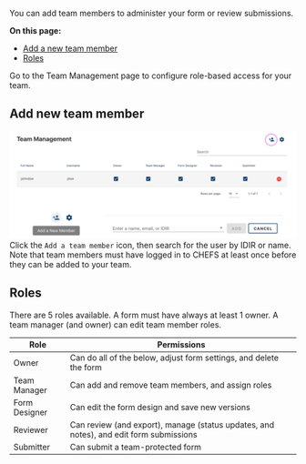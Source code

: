 You can add team members to administer your form or review submissions. 

**On this page:**
* [Add a new team member](#add-a-new-team-member)
* [Roles](#roles)

Go to the Team Management page to configure role-based access for your team.

## Add new team member
![](images/team_mgmt.png) 
Click the `Add a team member` icon, then search for the user by IDIR or name. Note that team members must have logged in to CHEFS at least once before they can be added to your team.

## Roles
There are 5 roles available. A form must have always at least 1 owner. A team manager (and owner) can edit team member roles.

| Role          | Permissions                                       |
| ------------- | ------------------------------------------------- |
| Owner         | Can do all of the below, adjust form settings, and delete the form   |
| Team Manager  | Can add and remove team members, and assign roles |
| Form Designer | Can edit the form design and save new versions    |
| Reviewer      | Can review (and export), manage (status updates, and notes), and edit form submissions            |
| Submitter     | Can submit a team-protected form                  |



